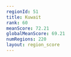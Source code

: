 ```yaml
---
regionId: 51
title: Kuwait
rank: 60
meanScore: 72.21
globalMeanScore: 69.21
numRegions: 220
layout: region_score
---
```

